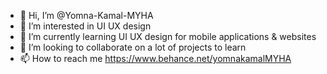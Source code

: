 - 👋 Hi, I’m @Yomna-Kamal-MYHA
- 👀 I’m interested in UI UX design
- 🌱 I’m currently learning UI UX design for mobile applications & websites
- 💞️ I’m looking to collaborate on a lot of projects to learn 
- 📫 How to reach me https://www.behance.net/yomnakamalMYHA

<!---
Yomna-Kamal-MYHA/Yomna-Kamal-MYHA is a ✨ special ✨ repository because its `README.md` (this file) appears on your GitHub profile.
You can click the Preview link to take a look at your changes.
--->
